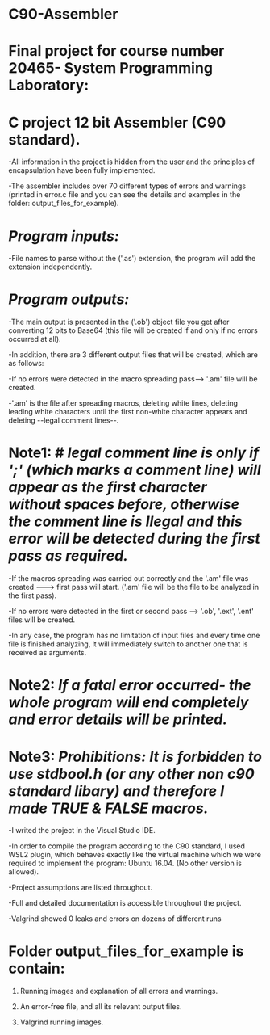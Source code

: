 # C90-Assembler

# Final project for course number 20465- System Programming Laboratory: 
# C project 12 bit Assembler (C90 standard).

-All information in the project is hidden from the user and the principles of encapsulation have been fully implemented.

-The assembler includes over 70 different types of errors and warnings (printed in error.c file and you can see the details and examples in the folder: output_files_for_example).

# *Program inputs:*

-File names to parse without the ('.as') extension, the program will add the extension independently.

# *Program outputs:*

-The main output is presented in the ('.ob') object file you get after converting 12 bits to Base64 (this file will be created if and only if no errors occurred at all).

-In addition, there are 3 different output files that will be created, which are as follows:

-If no errors were detected in the macro spreading pass--> '.am' file will be created.

-'.am' is the file after spreading macros, deleting white lines, deleting leading white characters until the first non-white character appears and deleting --legal comment lines--.

# Note1: # *legal comment line is only if ';' (which marks a comment line) will appear as the first character without spaces before, otherwise the comment line is Ilegal and this error will be detected during the first pass as required.*

-If the macros spreading was carried out correctly and the '.am' file was created ---> first pass will start. ('.am' file will be the file to be analyzed in the first pass).

-If no errors were detected in the first or second pass --> '.ob', '.ext', '.ent' files will be created.

-In any case, the program has no limitation of input files and every time one file is finished analyzing, it will immediately switch to another one that is received as arguments.

 # Note2: *If a fatal error occurred- the whole program will end completely and error details will be printed.*

 # Note3: *Prohibitions: It is forbidden to use stdbool.h (or any other non c90 standard libary) and therefore I made TRUE & FALSE macros.*

-I writed the project in the Visual Studio IDE.

-In order to compile the program according to the C90 standard, I used WSL2 plugin, which behaves exactly like the virtual machine which we were required to implement the program: Ubuntu 16.04. (No other version is allowed).

-Project assumptions are listed throughout.

-Full and detailed documentation is accessible throughout the project.

-Valgrind showed 0 leaks and errors on dozens of different runs


# Folder output_files_for_example is contain: 

1) Running images and explanation of all errors and warnings.

2) An error-free file, and all its relevant output files.

3) Valgrind running images.
